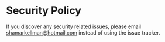 # Security Policy

If you discover any security related issues, please email shamarkellman@hotmail.com instead of using the issue tracker.

